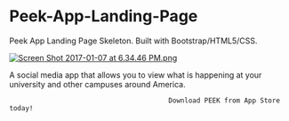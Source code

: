 # Peek-App-Landing-Page

Peek App Landing Page Skeleton. Built with Bootstrap/HTML5/CSS. 

[![Screen Shot 2017-01-07 at 6.34.46 PM.png](https://s29.postimg.org/pc4334vxz/Screen_Shot_2017_01_07_at_6_34_46_PM.png)](https://postimg.org/image/bv74k9lmb/)

A social media app that allows you to view what is happening at your university and other campuses around America.
                                            
                                            Download PEEK from App Store today!



